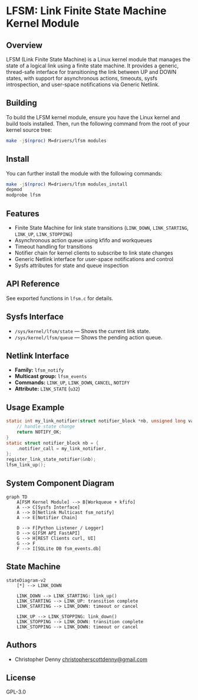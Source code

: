 # LFSM: Link Finite State Machine Kernel Module

## Overview

LFSM (Link Finite State Machine) is a Linux kernel module that manages the state of a logical link using a finite state machine. It provides a generic, thread-safe interface for transitioning the link between UP and DOWN states, with support for asynchronous actions, timeouts, sysfs introspection, and user-space notifications via Generic Netlink.

## Building

To build the LFSM kernel module, ensure you have the Linux kernel and build tools installed. Then, run the following command from the root of your kernel source tree:


```sh
make -j$(nproc) M=drivers/lfsm modules
```

## Install

You can further install the module with the following commands:

```sh
make -j$(nproc) M=drivers/lfsm modules_install
depmod
modprobe lfsm
```

## Features

- Finite State Machine for link state transitions (`LINK_DOWN`, `LINK_STARTING`, `LINK_UP`, `LINK_STOPPING`)
- Asynchronous action queue using kfifo and workqueues
- Timeout handling for transitions
- Notifier chain for kernel clients to subscribe to link state changes
- Generic Netlink interface for user-space notifications and control
- Sysfs attributes for state and queue inspection

## API Reference

See exported functions in `lfsm.c` for details.

## Sysfs Interface

- `/sys/kernel/lfsm/state` — Shows the current link state.
- `/sys/kernel/lfsm/queue` — Shows the pending action queue.

## Netlink Interface

- **Family:** `lfsm_notify`
- **Multicast group:** `lfsm_events`
- **Commands:** `LINK_UP`, `LINK_DOWN`, `CANCEL`, `NOTIFY`
- **Attribute:** `LINK_STATE` (`u32`)

## Usage Example

```c
static int my_link_notifier(struct notifier_block *nb, unsigned long val, void *data) {
    // handle state change
    return NOTIFY_OK;
}
static struct notifier_block nb = {
    .notifier_call = my_link_notifier,
};
register_link_state_notifier(&nb);
lfsm_link_up();
```

## System Component Diagram

```mermaid
graph TD
    A[FSM Kernel Module] --> B[Workqueue + kfifo]
    A --> C[Sysfs Interface]
    A --> D[Netlink Multicast fsm_notify]
    A --> E[Notifier Chain]

    D --> F[Python Listener / Logger]
    D --> G[FSM API FastAPI]
    G --> H[REST Clients curl, UI]
    G --> F
    F --> I[SQLite DB fsm_events.db]
```

## State Machine

```mermaid
stateDiagram-v2
    [*] --> LINK_DOWN

    LINK_DOWN --> LINK_STARTING: link_up()
    LINK_STARTING --> LINK_UP: transition complete
    LINK_STARTING --> LINK_DOWN: timeout or cancel

    LINK_UP --> LINK_STOPPING: link_down()
    LINK_STOPPING --> LINK_DOWN: transition complete
    LINK_STOPPING --> LINK_DOWN: timeout or cancel
```

## Authors

- Christopher Denny <christopherscottdenny@gmail.com>

## License

GPL-3.0
